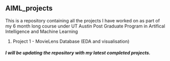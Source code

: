 ## AIML_projects

This is a repository containing all the projects I have worked on as part of my 6 month long course under UT Austin Post Graduate Program in Artifical Intelligence and Machine Learning

1. Project 1 - MovieLens Database (EDA and visualisation)

##### I will be updating the repository with my latest completed projects.
